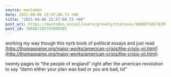 ```yaml
---
source: mastodon
date: 2021-09-06 22:57:00.73 +00
title: "2021-09-06 22:57:00.73 +00"
post_uri: https://mastodon.social/users/gravely/statuses/106887185743998305
post_id: 106887185743998305
---
```

working my way though this nyrb book of political essays and just read [http://thomaspaine.org/major-works/american-crisis/the-crisis-vii.html](http://thomaspaine.org/major-works/american-crisis/the-crisis-vii.html)

twenty pages to “the people of england” right after the american revolution to say “damn either your plan was bad or you are bad, lol”



